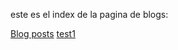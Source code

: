 este es el index de la pagina de blogs: 

<a href="{{ site.url }}/blog/blog-posts">Blog posts</a>
<a href="{{ site.url }}/blog/blog-posts/test1.md">test1</a>
